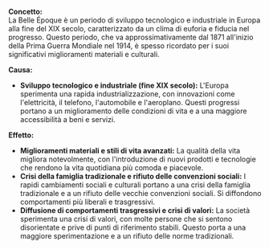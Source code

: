 **Concetto:**  
La Belle Époque è un periodo di sviluppo tecnologico e industriale in Europa alla fine del XIX secolo, caratterizzato da un clima di euforia e fiducia nel progresso. Questo periodo, che va approssimativamente dal 1871 all'inizio della Prima Guerra Mondiale nel 1914, è spesso ricordato per i suoi significativi miglioramenti materiali e culturali.

  

**Causa:**

  

- **Sviluppo tecnologico e industriale (fine XIX secolo):** L'Europa sperimenta una rapida industrializzazione, con innovazioni come l'elettricità, il telefono, l'automobile e l'aeroplano. Questi progressi portano a un miglioramento delle condizioni di vita e a una maggiore accessibilità a beni e servizi.

  

**Effetto:**

  

- **Miglioramenti materiali e stili di vita avanzati:** La qualità della vita migliora notevolmente, con l'introduzione di nuovi prodotti e tecnologie che rendono la vita quotidiana più comoda e piacevole.
- **Crisi della famiglia tradizionale e rifiuto delle convenzioni sociali:** I rapidi cambiamenti sociali e culturali portano a una crisi della famiglia tradizionale e a un rifiuto delle vecchie convenzioni sociali. Si diffondono comportamenti più liberali e trasgressivi.
- **Diffusione di comportamenti trasgressivi e crisi di valori:** La società sperimenta una crisi di valori, con molte persone che si sentono disorientate e prive di punti di riferimento stabili. Questo porta a una maggiore sperimentazione e a un rifiuto delle norme tradizionali.